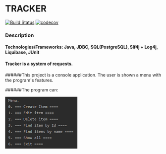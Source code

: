 # TRACKER
[![Build Status](https://travis-ci.com/magidin91/job4j_tracker.svg?branch=master)](https://travis-ci.com/magidin91/job4j_tracker)
[![codecov](https://codecov.io/gh/magidin91/job4j_tracker/branch/master/graph/badge.svg)](https://codecov.io/gh/magidin91/job4j_tracker)

### Description

#### Technologies/Frameworks: Java, JDBC, SQL(PostgreSQL), Slf4j + Log4j, Liquibase,  JUnit

#### Tracker is a system of requests.

######This project is a console application. The user is shown a menu with the program's features.

######The program can:

![alt text](https://github.com/magidin91/job4j_tracker/blob/readme_1/src/main/resources/menu.png)

